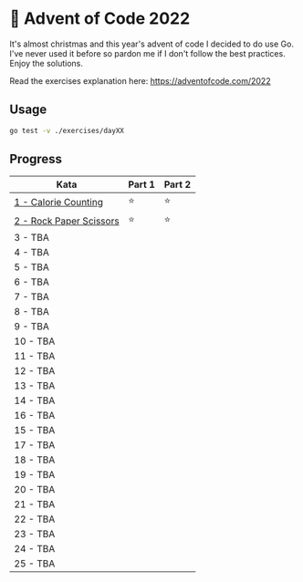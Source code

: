 # 🎄 Advent of Code 2022

It's almost christmas and this year's advent of code I decided to do use Go. I've never used it before so pardon me if I don't follow the best practices. Enjoy the solutions.

Read the exercises explanation here: https://adventofcode.com/2022

## Usage

```bash
go test -v ./exercises/dayXX
```

## Progress

| Kata                                                | Part 1 | Part 2 |
| --------------------------------------------------- | ------ | ------ |
| [1 - Calorie Counting](exercises/day01/day01.go)    | ⭐️      | ⭐️      |
| [2 - Rock Paper Scissors](exercises/day02/day02.go) | ⭐️      | ⭐️      |
| 3 - TBA                                             |        |        |
| 4 - TBA                                             |        |        |
| 5 - TBA                                             |        |        |
| 6 - TBA                                             |        |        |
| 7 - TBA                                             |        |        |
| 8 - TBA                                             |        |        |
| 9 - TBA                                             |        |        |
| 10 - TBA                                            |        |        |
| 11 - TBA                                            |        |        |
| 12 - TBA                                            |        |        |
| 13 - TBA                                            |        |        |
| 14 - TBA                                            |        |        |
| 16 - TBA                                            |        |        |
| 15 - TBA                                            |        |        |
| 17 - TBA                                            |        |        |
| 18 - TBA                                            |        |        |
| 19 - TBA                                            |        |        |
| 20 - TBA                                            |        |        |
| 21 - TBA                                            |        |        |
| 22 - TBA                                            |        |        |
| 23 - TBA                                            |        |        |
| 24 - TBA                                            |        |        |
| 25 - TBA                                            |        |        |